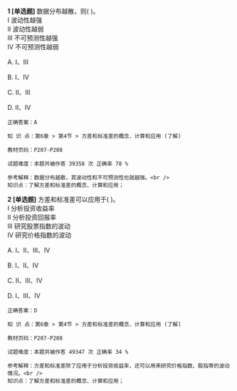 **1 [单选题]** 数据分布越散，则( )。 <br />
Ⅰ 波动性越强 <br />
Ⅱ 波动性越弱 <br />
Ⅲ 不可预测性越强 <br />
Ⅳ 不可预测性越弱

A. Ⅰ、Ⅲ

B. Ⅰ、Ⅳ

C. Ⅱ、Ⅲ

D. Ⅱ、Ⅳ 

```
正确答案：A

知 识 点：第6章 > 第4节 > 方差和标准差的概念、计算和应用 (了解)

教材页码：P207-P208

试题难度：本题共被作答 39358 次 正确率 78 %

参考解释：数据分布越散，其波动性和不可预测性也就越强。<br />
知识点：了解方差和标准差的概念、计算和应用；
```


**2 [单选题]** 方差和标准差可以应用于( )。 <br />
Ⅰ 分析投资收益率 <br />
Ⅱ 分析投资回报率 <br />
Ⅲ 研究股票指数的波动 <br />
Ⅳ 研究价格指数的波动

A. Ⅰ、Ⅱ、Ⅲ、Ⅳ

B. Ⅰ、Ⅱ、Ⅳ

C. Ⅱ、Ⅲ、Ⅳ

D. Ⅰ、Ⅲ、Ⅳ 

```
正确答案：D

知 识 点：第6章 > 第4节 > 方差和标准差的概念、计算和应用 (了解)

教材页码：P207-P208

试题难度：本题共被作答 49347 次 正确率 34 %

参考解释：方差和标准差除了应用于分析投资收益率，还可以用来研究价格指数、股指等的波动情况。<br />
知识点：了解方差和标准差的概念、计算和应用；
```

